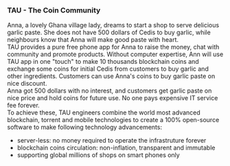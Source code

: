 ### TAU - The Coin Community
Anna, a lovely Ghana village lady, dreams to start a shop to serve delicious garlic paste. She does not have 500 dollars of Cedis to buy garlic, while neighbours know that Anna will make good paste with heart. <br>
TAU provides a pure free phone app for Anna to raise the money, chat with community and promote products. Without computer expertise, Ann will use TAU app in one "touch" to make 10 thousands blockchain coins and exchange some coins for initial Cedis from customers to buy garlic and other ingredients. Customers can use Anna's coins to buy garlic paste on nice discount. <br>
Anna got 500 dollars with no interest, and customers get garlic paste on nice price and hold coins for future use. No one pays expensive IT service fee forever. <br>
To achieve these, TAU engineers combine the world most advanced blockchain, torrent and mobile technologies to create a 100% open-source software to make following technology advancements:<br>
* server-less: no money required to operate the infrastruture forever
* blockchain coins circulation: non-inflation, transparent and immutable
* supporting global millions of shops on smart phones only
